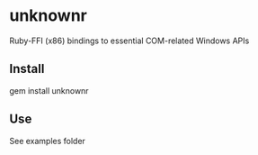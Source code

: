 # unknownr

Ruby-FFI (x86) bindings to essential COM-related Windows APIs

## Install

gem install unknownr

## Use

See examples folder
